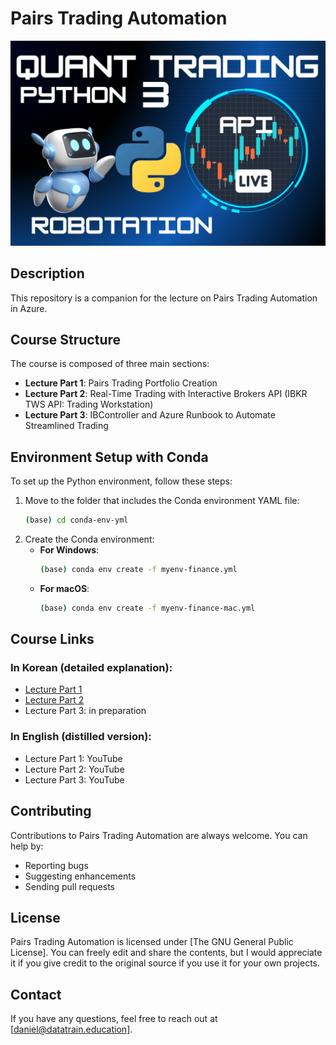 
# Pairs Trading Automation

![Course Image](./course_image.png)

## Description

This repository is a companion for the lecture on Pairs Trading Automation in Azure.

## Course Structure

The course is composed of three main sections:
- **Lecture Part 1**: Pairs Trading Portfolio Creation 
- **Lecture Part 2**: Real-Time Trading with Interactive Brokers API (IBKR TWS API: Trading Workstation) 
- **Lecture Part 3**: IBController and Azure Runbook to Automate Streamlined Trading 

## Environment Setup with Conda

To set up the Python environment, follow these steps:

1. Move to the folder that includes the Conda environment YAML file:
   ```sh
   (base) cd conda-env-yml
   ```
2. Create the Conda environment:
   - **For Windows**:
     ```sh
     (base) conda env create -f myenv-finance.yml
     ```
   - **For macOS**:
     ```sh
     (base) conda env create -f myenv-finance-mac.yml
     ```

## Course Links

### In Korean (detailed explanation):
- [Lecture Part 1](https://inf.run/Vs5xY)
- [Lecture Part 2](https://inf.run/nHguG)
- Lecture Part 3: in preparation

### In English (distilled version):
- Lecture Part 1: YouTube
- Lecture Part 2: YouTube
- Lecture Part 3: YouTube

## Contributing

Contributions to Pairs Trading Automation are always welcome. You can help by:
- Reporting bugs
- Suggesting enhancements
- Sending pull requests

## License

Pairs Trading Automation is licensed under [The GNU General Public License]. You can freely edit and share the contents, but I would appreciate it if you give credit to the original source if you use it for your own projects.

## Contact

If you have any questions, feel free to reach out at [daniel@datatrain.education].
